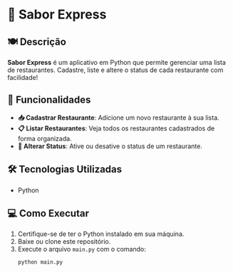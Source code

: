 # 🌟 Sabor Express

## 🍽️ Descrição
**Sabor Express** é um aplicativo em Python que permite gerenciar uma lista de restaurantes. Cadastre, liste e altere o status de cada restaurante com facilidade!

## 🚀 Funcionalidades
- **📥 Cadastrar Restaurante**: Adicione um novo restaurante à sua lista.
- **📋 Listar Restaurantes**: Veja todos os restaurantes cadastrados de forma organizada.
- **🔄 Alterar Status**: Ative ou desative o status de um restaurante.

## 🛠️ Tecnologias Utilizadas
- Python

## 💻 Como Executar
1. Certifique-se de ter o Python instalado em sua máquina.
2. Baixe ou clone este repositório.
3. Execute o arquivo `main.py` com o comando:
   ```bash
   python main.py
